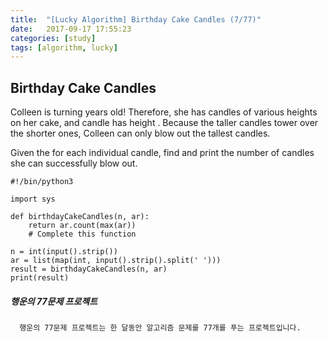 ```yaml
---
title:  "[Lucky Algorithm] Birthday Cake Candles (7/77)"
date:   2017-09-17 17:55:23
categories: [study]
tags: [algorithm, lucky]
---
```

## Birthday Cake Candles
Colleen is turning  years old! Therefore, she has  candles of various heights on her cake, and candle  has height . Because the taller candles tower over the shorter ones, Colleen can only blow out the tallest candles.

Given the  for each individual candle, find and print the number of candles she can successfully blow out.

```
#!/bin/python3

import sys

def birthdayCakeCandles(n, ar):
    return ar.count(max(ar))
    # Complete this function

n = int(input().strip())
ar = list(map(int, input().strip().split(' ')))
result = birthdayCakeCandles(n, ar)
print(result)
```

##### 행운의 77문제 프로젝트
```
  행운의 77문제 프로젝트는 한 달동안 알고리즘 문제를 77개를 푸는 프로젝트입니다.
```
